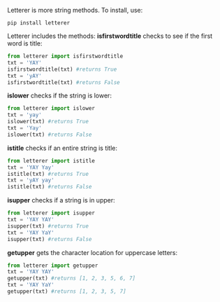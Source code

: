 Letterer is more string methods.
To install, use:
```
pip install letterer
```
Letterer includes the methods:
__isfirstwordtitle__ checks to see if the first word is title:
```python
from letterer import isfirstwordtitle
txt = 'YAY'
isfirstwordtitle(txt) #returns True
txt = 'yAY'
isfirstwordtitle(txt) #returns False
```
__islower__ checks if the string is lower:
```python
from letterer import islower
txt = 'yay'
islower(txt) #returns True
txt = 'Yay'
islower(txt) #returns False
```
__istitle__ checks if an entire string is title:
```python
from letterer import istitle
txt = 'YAY Yay'
istitle(txt) #returns True
txt = 'yAY yay'
istitle(txt) #returns False
```
__isupper__ checks if a string is in upper:
```python
from letterer import isupper
txt = 'YAY YAY'
isupper(txt) #returns True
txt = 'YAY YaY'
isupper(txt) #returns False
```
__getupper__ gets the character location for uppercase letters:
```python
from letterer import getupper
txt = 'YAY YAY'
getupper(txt) #returns [1, 2, 3, 5, 6, 7]
txt = 'YAY YaY'
getupper(txt) #returns [1, 2, 3, 5, 7]
```